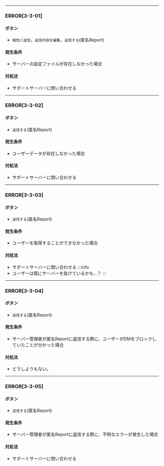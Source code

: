 
---

### ERROR[3-3-01]
#### ボタン
- `報告に返信`，`返信内容を編集`，`送信する`(匿名Report)
#### 発生条件
- サーバーの設定ファイルが存在しなかった場合
#### 対処法
- サポートサーバーに問い合わせる

---

### ERROR[3-3-02]
#### ボタン
- `送信する`(匿名Report)
#### 発生条件
- ユーザーデータが存在しなかった場合
#### 対処法
- サポートサーバーに問い合わせる

---

### ERROR[3-3-03]
#### ボタン
- `送信する`(匿名Report)
#### 発生条件
- ユーザーを取得することができなかった場合
#### 対処法
- サポートサーバーに問い合わせる
:::info
- ユーザーは既にサーバーを抜けているかも...？
:::

---

### ERROR[3-3-04]
#### ボタン
- `送信する`(匿名Report)
#### 発生条件
- サーバー管理者が匿名Reportに返信する際に、ユーザーがDMをブロックしていたことが分かった場合
#### 対処法
- どうしようもない。

---

### ERROR[3-3-05]
#### ボタン
- `送信する`(匿名Report)
#### 発生条件
- サーバー管理者が匿名Reportに返信する際に、不明なエラーが発生した場合
#### 対処法
- サポートサーバーに問い合わせる